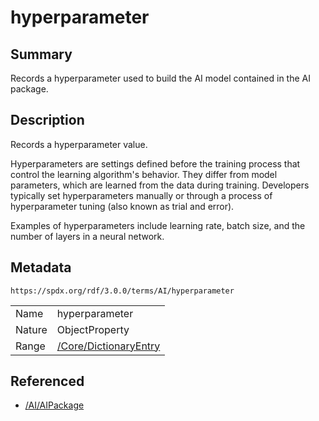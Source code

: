 <!-- Automatically generated by spec-parser v2.3.0 on 2024-07-16T15:00:52.540788+00:00 -->
<!-- SPDX-License-Identifier: Community-Spec-1.0 -->

# hyperparameter

## Summary

Records a hyperparameter used to build the AI model contained in the AI
package.


## Description

Records a hyperparameter value.

Hyperparameters are settings defined before the training process that control
the learning algorithm's behavior. They differ from model parameters,
which are learned from the data during training. Developers typically set
hyperparameters manually or through a process of hyperparameter tuning
(also known as trial and error).

Examples of hyperparameters include learning rate, batch size, and the number
of layers in a neural network.


## Metadata

`https://spdx.org/rdf/3.0.0/terms/AI/hyperparameter`


| | |
|---|---|
| Name | hyperparameter |
| Nature | ObjectProperty |
| Range | [/Core/DictionaryEntry](../../Core/Classes/DictionaryEntry.md) |




## Referenced

- [/AI/AIPackage](../../AI/Classes/AIPackage.md)

